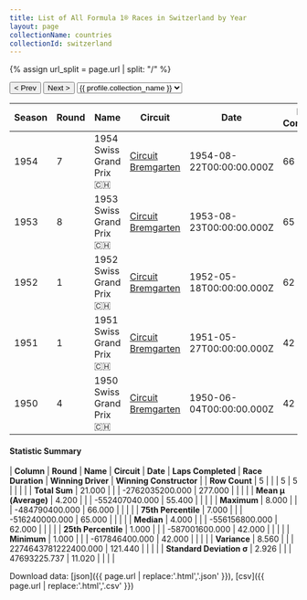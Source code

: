```yaml
---
title: List of All Formula 1® Races in Switzerland by Year
layout: page
collectionName: countries
collectionId: switzerland
---
```


{% assign url_split = page.url | split: "/" %}
<div id="collection-navigation">
<button onclick="selector.options[selector.selectedIndex-1].value && (window.location = selector.options[selector.selectedIndex-1].value);">&lt; Prev</button>
<button onclick="selector.options[selector.selectedIndex+1].value && (window.location = selector.options[selector.selectedIndex+1].value);">Next &gt;</button>
<select id="selector" onchange="this.options[this.selectedIndex].value && (window.location = this.options[this.selectedIndex].value);">
  {% for collectionId in site.data[page.collectionName].refs %}
    {% if collectionId == page.collectionId %}
      {% assign selected = "selected" %}
    {% else %}
      {% assign selected = "" %}
    {% endif %}
    {% assign profile = site.data[page.collectionName][collectionId].profile %}
    <option value="/f1/{{ page.collectionName }}/{{ collectionId }}/{{ url_split[4] }}" {{ selected }}>{{ profile.collection_name }}</option>
  {% endfor %}
</select>
</div>

| Season | Round | Name | Circuit | Date | Laps Completed | Race Duration | Winning Driver | Winning Constructor |
|--|--|--|--|--|--|--|--|--|
| 1954 | 7 | 1954 Swiss Grand Prix 🇨🇭 | [Circuit Bremgarten](/f1/circuits/bremgarten) | 1954-08-22T00:00:00.000Z | 66 | 3:00:34.5 | [Juan Fangio 🇦🇷](/f1/drivers/fangio) | Mercedes 🇩🇪 |
| 1953 | 8 | 1953 Swiss Grand Prix 🇨🇭 | [Circuit Bremgarten](/f1/circuits/bremgarten) | 1953-08-23T00:00:00.000Z | 65 | 3:01:34.40 | [Alberto Ascari 🇮🇹](/f1/drivers/ascari) | Ferrari 🇮🇹 |
| 1952 | 1 | 1952 Swiss Grand Prix 🇨🇭 | [Circuit Bremgarten](/f1/circuits/bremgarten) | 1952-05-18T00:00:00.000Z | 62 | 3:01:46.1 | [Piero Taruffi 🇮🇹](/f1/drivers/taruffi) | Ferrari 🇮🇹 |
| 1951 | 1 | 1951 Swiss Grand Prix 🇨🇭 | [Circuit Bremgarten](/f1/circuits/bremgarten) | 1951-05-27T00:00:00.000Z | 42 | 2:07:53.64 | [Juan Fangio 🇦🇷](/f1/drivers/fangio) | Alfa Romeo 🇮🇹 |
| 1950 | 4 | 1950 Swiss Grand Prix 🇨🇭 | [Circuit Bremgarten](/f1/circuits/bremgarten) | 1950-06-04T00:00:00.000Z | 42 | 2:02:53.7 | [Nino Farina 🇮🇹](/f1/drivers/farina) | Alfa Romeo 🇮🇹 |

#### Statistic Summary

| **Column** | **Round** | **Name** | **Circuit** | **Date** | **Laps Completed** | **Race Duration** | **Winning Driver** | **Winning Constructor** |
| **Row Count** | 5 |  |  | 5 | 5 |  |  |  |
| **Total Sum** | 21.000 |  |  | -2762035200.000 | 277.000 |  |  |  |
| **Mean μ (Average)** | 4.200 |  |  | -552407040.000 | 55.400 |  |  |  |
| **Maximum** | 8.000 |  |  | -484790400.000 | 66.000 |  |  |  |
| **75th Percentile** | 7.000 |  |  | -516240000.000 | 65.000 |  |  |  |
| **Median** | 4.000 |  |  | -556156800.000 | 62.000 |  |  |  |
| **25th Percentile** | 1.000 |  |  | -587001600.000 | 42.000 |  |  |  |
| **Minimum** | 1.000 |  |  | -617846400.000 | 42.000 |  |  |  |
| **Variance** | 8.560 |  |  | 2274643781222400.000 | 121.440 |  |  |  |
| **Standard Deviation σ** | 2.926 |  |  | 47693225.737 | 11.020 |  |  |  |

Download data: [json]({{ page.url | replace:'.html','.json' }}), [csv]({{ page.url | replace:'.html','.csv' }})
